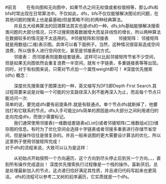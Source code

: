 #前言
&emsp;&emsp;在有向图和无向图中，如果节点之间无权值或者权值相等，那么dfs和bfs时常出现在日常算法中。不仅如此，dfs，bfs不仅仅能够解决图论的问题，在其他问题的搜索上也是最基础(但是策略不同)的两种经典算法。  
&emsp;&emsp;并且五大经典算法的回溯算法其实也是dfs的一种。dfs,bfs基础能够解决搜索类问题的大部分情况，只不过搜索随着数据增大而呈非线性的增长，所以两种算法在数据较多的情况是不太适用的。
#邻接矩阵和邻接表
&emsp;&emsp;邻接矩阵： 邻接矩阵就是用数组(二维)表示图。具体可以看下面例子。当然，这种情况很容易造成空间浪费，所以很多人进行空间优化，甚至是邻接表的方式。  
&emsp;&emsp;邻接表： 而邻接表则是数组套链表。这样可以比起邻接矩阵节省不少空间，但是如果无向图依然会重复浪费一半空间，就有十字链表，多重链接表等等出现。同时，对于有权图来说，只需对节点加一个属性weight即可！
#深度优先搜索(dfs)
概念：

&emsp;&emsp;深度优先搜索属于图算法的一种，英文缩写为DFS即Depth First Search.其过程简要来说是对每一个可能的分支路径深入到不能再深入为止，而且每个节点只能访问一次.  
简单的说，要完成dfs要有前提条件.就是有联通点。单个节点dfs就断掉了，他要找打和它联系的节点。dfs入手可能比bfs简单的原因是dfs大部分之间利用递归的走向完成dfs，而很少需要标记。  
&emsp;&emsp;我们通常使用邻接表(一维数组套链表a[List])或者邻接矩阵(二维数组a[][])储存图的信息。有时为了优化空间会选择十字链表或者邻接多重表进行存储节省空间，但是操作往往是很复杂的。并且一般来说图的更大需要设计算法的优化，所以这里例子使用邻接矩阵完成！  
对于dfs的流程来说，大致可以认为是这样：

&emsp;&emsp;从初始点开始按照一个方向遍历，这个方向到尽头停止后到另一个方向，，，直到所有操作完成退出！
深度优先搜索执行过程像是一个栈的操作。喜新厌旧。总是处理最新加入的节点，这点递归恰好满足其性质，并且递归代码写起来也更简洁。
dfs的流程可以参考二叉树的前序遍历，它实质就是一个dfs。
